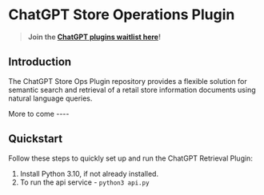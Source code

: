 # ChatGPT Store Operations Plugin

> **Join the [ChatGPT plugins waitlist here](https://openai.com/waitlist/plugins)!**

## Introduction

The ChatGPT Store Ops Plugin repository provides a flexible solution for semantic search and retrieval of a retail store information documents using natural language queries.

More to come ----


## Quickstart

Follow these steps to quickly set up and run the ChatGPT Retrieval Plugin:

1. Install Python 3.10, if not already installed.
2. To run the api service - `python3 api.py `
